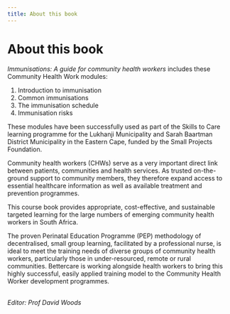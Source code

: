 ```yaml
---
title: About this book
---
```


# About this book

*Immunisations: A guide for community health workers* includes these Community Health Work modules:

1.  Introduction to immunisation
2.  Common immunisations
3.  The immunisation schedule
4.  Immunisation risks

These modules have been successfully used as part of the Skills to Care learning programme for the Lukhanji Municipality and Sarah Baartman District Municipality in the Eastern Cape, funded by the Small Projects Foundation.

Community health workers (CHWs) serve as a very important direct link between patients, communities and health services. As trusted on-the-ground support to community members, they therefore expand access to essential healthcare information as well as available treatment and prevention programmes.

This course book provides appropriate, cost-effective, and sustainable targeted learning for the large numbers of emerging community health workers in South Africa.

The proven Perinatal Education Programme (PEP) methodology of decentralised, small group learning, facilitated by a professional nurse, is ideal to meet the training needs of diverse groups of community health workers, particularly those in under-resourced, remote or rural communities. Bettercare is working alongside health workers to bring this highly successful, easily applied training model to the Community Health Worker development programmes.

<br>*Editor: Prof David Woods*

